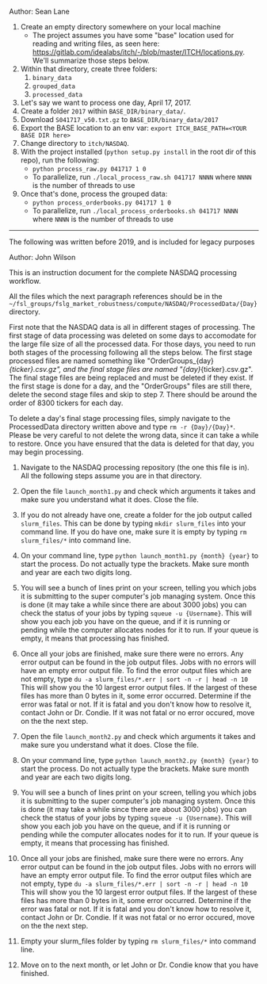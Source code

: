 Author: Sean Lane

1. Create an empty directory somewhere on your local machine
    - The project assumes you have some "base" location used for reading and writing files, as seen here: https://gitlab.com/idealabs/itch/-/blob/master/ITCH/locations.py. We'll summarize those steps below.
2. Within that directory, create three folders:
    1. `binary_data`
    2. `grouped_data`
    3. `processed_data`
3. Let's say we want to process one day, April 17, 2017. 
4. Create a folder `2017` within `BASE_DIR/binary_data/`.
5. Download `S041717_v50.txt.gz` to `BASE_DIR/binary_data/2017`
6. Export the BASE location to an env var: `export ITCH_BASE_PATH=<YOUR BASE DIR here>`
7. Change directory to `itch/NASDAQ`.
8. With the project installed (`python setup.py install` in the root dir of this repo), run the following:
    - `python process_raw.py 041717 1 0`
    - To parallelize, run `./local_process_raw.sh 041717 NNNN` where `NNNN` is the number of threads to use
9. Once that's done, process the grouped data:
    - `python process_orderbooks.py 041717 1 0`
    - To parallelize, run `./local_process_orderbooks.sh 041717 NNNN` where `NNNN` is the number of threads to use


---
The following was written before 2019, and is included for legacy purposes

Author: John Wilson

This is an instruction document for the complete NASDAQ processing
workflow.


All the files which the next paragraph references should be in the 
`~/fsl_groups/fslg_market_robustness/compute/NASDAQ/ProcessedData/{Day}`
directory.

First note that the NASDAQ data is all in different stages of processing.
The first stage of data processing was deleted on some days to accomodate
for the large file size of all the processed data. For those days, you 
need to run both stages of the processing following all the steps below.
The first stage processed files are named something like
"OrderGroups_{day}_{ticker}.csv.gz", and the final stage files are named
"{day}_{ticker}.csv.gz". The final stage files are being replaced and
must be deleted if they exist. If the first stage is done for a day, and
the "OrderGroups" files are still there, delete the second stage files
and skip to step 7. There should be around the order of 8300 tickers for
each day.

To delete a day's final stage processing files, simply navigate to the 
ProcessedData directory written above and type `rm -r {Day}/{Day}*`. 
Please be very careful to not delete the wrong data, since it can take 
a while to restore. Once you have ensured that the data is deleted for 
that day, you may begin processing.

1)  Navigate to the NASDAQ processing repository (the one this file is 
    in). All the following steps assume you are in that directory.

2)  Open the file `launch_month1.py` and check which arguments it takes
    and make sure you understand what it does. Close the file.

3)  If you do not already have one, create a folder for the job output
    called `slurm_files`. This can be done by typing `mkdir slurm_files`
    into your command line. If you do have one, make sure it is empty
    by typing `rm slurm_files/*` into command line.

4)  On your command line, type `python launch_month1.py {month} {year}` 
    to start the process. Do not actually type the brackets. Make sure 
    month and year are each two digits long.

5)  You will see a bunch of lines print on your screen, telling you which
    jobs it is submitting to the super computer's job managing system. Once
    this is done (it may take a while since there are about 3000 jobs) you
    can check the status of your jobs by typing `squeue -u {Username}`.
    This will show you each job you have on the queue, and if it is 
    running or pending while the computer allocates nodes for it to run.
    If your queue is empty, it means that processing has finished.

6)  Once all your jobs are finished, make sure there were no errors. Any
    error output can be found in the job output files. Jobs with no errors
    will have an empty error output file. To find the error output files
    which are not empty, type 
        `du -a slurm_files/*.err | sort -n -r | head -n 10`
    This will show you the 10 largest error output files. If the largest
    of these files has more than 0 bytes in it, some error occurred.
    Determine if the error was fatal or not. If it is fatal and you don't
    know how to resolve it, contact John or Dr. Condie. If it was not
    fatal or no error occured, move on the the next step.

7)  Open the file `launch_month2.py` and check which arguments it takes
    and make sure you understand what it does. Close the file.

8)  On your command line, type `python launch_month2.py {month} {year}` 
    to start the process. Do not actually type the brackets. Make sure 
    month and year are each two digits long.

9)  You will see a bunch of lines print on your screen, telling you which
    jobs it is submitting to the super computer's job managing system. Once
    this is done (it may take a while since there are about 3000 jobs) you
    can check the status of your jobs by typing `squeue -u {Username}`.
    This will show you each job you have on the queue, and if it is 
    running or pending while the computer allocates nodes for it to run.
    If your queue is empty, it means that processing has finished.

10) Once all your jobs are finished, make sure there were no errors. Any
    error output can be found in the job output files. Jobs with no errors
    will have an empty error output file. To find the error output files
    which are not empty, type 
        `du -a slurm_files/*.err | sort -n -r | head -n 10`
    This will show you the 10 largest error output files. If the largest
    of these files has more than 0 bytes in it, some error occurred.
    Determine if the error was fatal or not. If it is fatal and you don't
    know how to resolve it, contact John or Dr. Condie. If it was not
    fatal or no error occured, move on the the next step.

11) Empty your slurm_files folder by typing `rm slurm_files/*` into
    command line.

12) Move on to the next month, or let John or Dr. Condie know that
    you have finished.
